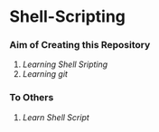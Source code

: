 # Shell-Scripting
### Aim of Creating this Repository ###
1. _Learning Shell Sripting_
2. _Learning git_

### To Others ###
1. _Learn Shell Script_
